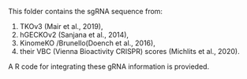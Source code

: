 This folder contains the sgRNA sequence from: 
1. TKOv3 (Mair et al., 2019), 
2. hGECKOv2 (Sanjana et al., 2014),
3. KinomeKO /Brunello(Doench et al., 2016), 
4. their VBC (Vienna Bioactivity CRISPR) scores (Michlits et al., 2020).

A R code for integrating these gRNA information is provieded. 
